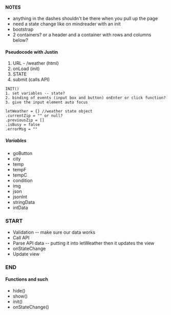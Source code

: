 #### NOTES
* anything in the dashes shouldn't be there when you pull up the page
 * need a state change like on mindreader with an init
* bootstrap
 * 2 containers? or a header and a container with rows and columns below?

#### Pseudocode with Justin
1. URL - /weather (html)
2. onLoad (init)
3. STATE
4. submit (calls API)

```
INIT()
1. set variables -- state?
2. binding of events (input box and button) onEnter or click function?
3. give the input element auto focus
```
```
letWeather = {} //weather state object
.currentZip = "" or null?
.previousZip = []
.isBusy = false 
.errorMsg = ""
```

##### Variables
* goButton
* city
* temp
* tempF
* tempC
* condition
* img
* json
* jsonInt
* stringData
* intData

### START
* Validation -- make sure our data works
* Call API
* Parse API data -- putting it into letWeather then it updates the view
* onStateChange
* Update view
### END

#### Functions and such
* hide()
* show()
* init()
* onStateChange()